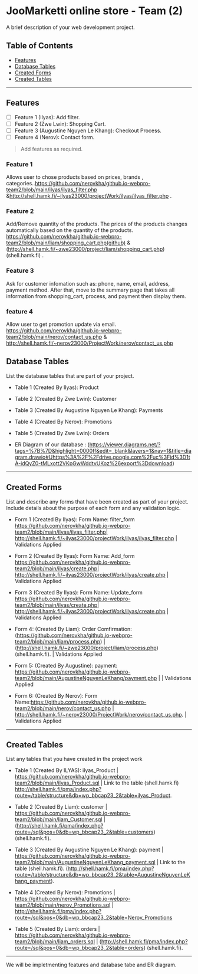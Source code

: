 # JooMarketti online store - Team (2)

A brief description of your web development project.

## Table of Contents

- [Features](#features)
- [Database Tables](#database-tables)
- [Created Forms](#created-forms)
- [Created Tables](#created-tables)

---

## Features

- [ ] Feature 1 (Ilyas): Add filter.
- [ ] Feature 2 (Zwe Lwin): Shopping Cart.
- [ ] Feature 3 (Augustine Nguyen Le Khang): Checkout Process.
- [ ] Feature 4 (Nerov): Contact form.

> Add features as required.

### Feature 1

Allows user to chose products based on prices, brands , categories..https://github.com/nerovkha/github.io-webpro-team2/blob/main/ilyas/ilyas_filter.php &http://shell.hamk.fi/~ilyas23000/projectWork/ilyas/ilyas_filter.php .

### Feature 2

Add/Remove quantity of the products.
The prices of the products changes automatically based on the quantity of the products.
https://github.com/nerovkha/github.io-webpro-team2/blob/main/liam/shopping_cart.php(github) & (http://shell.hamk.fi/~zwe23000/project/liam/shopping_cart.php)(shell.hamk.fi) .

### Feature 3

Ask for customer infomation such as: phone, name, email, address, payment method. After that, move to the summary page that takes all information from shopping_cart, process, and payment then display them.


### feature 4

Allow user to get promotion update via email.
https://github.com/nerovkha/github.io-webpro-team2/blob/main/nerov/contact_us.php & http://shell.hamk.fi/~nerov23000/ProjectWork/nerov/contact_us.php  


## Database Tables

List the database tables that are part of your project.

- Table 1 (Created By Ilyas): Product
- Table 2 (Created By Zwe Lwin): Customer
- Table 3 (Created By Augustine Nguyen Le Khang): Payments
- Table 4 (Created By Nerov): Promotions
- Table 5 (Created By Zwe Lwin): Orders

- ER Diagram of our database : (https://viewer.diagrams.net/?tags=%7B%7D&highlight=0000ff&edit=_blank&layers=1&nav=1&title=diagram.drawio#Uhttps%3A%2F%2Fdrive.google.com%2Fuc%3Fid%3D1tA-idQyZ0-tMLxott2VKpGwWddtvUKoz%26export%3Ddownload)

---

## Created Forms

List and describe any forms that have been created as part of your project. Include details about the purpose of each form and any validation logic.

- Form 1 (Created By Ilyas): Form Name: filter_form https://github.com/nerovkha/github.io-webpro-team2/blob/main/ilyas/ilyas_filter.php| http://shell.hamk.fi/~ilyas23000/projectWork/ilyas/ilyas_filter.php | Validations Applied

- Form 2 (Created By Ilyas): Form Name: Add_form https://github.com/nerovkha/github.io-webpro-team2/blob/main/ilyas/create.php| http://shell.hamk.fi/~ilyas23000/projectWork/ilyas/create.php | Validations Applied

- Form 3 (Created By Ilyas): Form Name: Update_form https://github.com/nerovkha/github.io-webpro-team2/blob/main/ilyas/create.php| http://shell.hamk.fi/~ilyas23000/projectWork/ilyas/create.php | Validations Applied

- Form 4: (Created By Liam): Order Comfirmation: (https://github.com/nerovkha/github.io-webpro-team2/blob/main/liam/process.php) | (http://shell.hamk.fi/~zwe23000/project/liam/process.php) (shell.hamk.fi). | Validations Applied

- Form 5: (Created By Augustine): payment: https://github.com/nerovkha/github.io-webpro-team2/blob/main/AugustineNguyenLeKhang/payment.php | | Validations Applied

- Form 6: (Created By Nerov): Form Name:https://github.com/nerovkha/github.io-webpro-team2/blob/main/nerov/contact_us.php | http://shell.hamk.fi/~nerov23000/ProjectWork/nerov/contact_us.php. | Validations Applied


---

## Created Tables

List any tables that you have created in the project work

- Table 1 (Created By ILYAS): ilyas_Product | https://github.com/nerovkha/github.io-webpro-team2/blob/main/ilyas_Product.sql | Link to the table (shell.hamk.fi) http://shell.hamk.fi/pma/index.php?route=/table/structure&db=wp_bbcap23_2&table=ilyas_Product.

- Table 2 (Created By Liam): customer | https://github.com/nerovkha/github.io-webpro-team2/blob/main/liam_Customer.sql | (http://shell.hamk.fi/pma/index.php?route=/sql&pos=0&db=wp_bbcap23_2&table=customers) (shell.hamk.fi).

- Table 3 (Created By Augustine Nguyen Le Khang): payment | https://github.com/nerovkha/github.io-webpro-team2/blob/main/AugustineNguyenLeKhang_payment.sql | Link to the table (shell.hamk.fi). (http://shell.hamk.fi/pma/index.php?route=/table/structure&db=wp_bbcap23_2&table=AugustineNguyenLeKhang_payment).

- Table 4 (Created By Nerov): Promotions | https://github.com/nerovkha/github.io-webpro-team2/blob/main/nerov_Promotions.sql | http://shell.hamk.fi/pma/index.php?route=/sql&pos=0&db=wp_bbcap23_2&table=Nerov_Promotions

- Table 5 (Created By Liam): orders | https://github.com/nerovkha/github.io-webpro-team2/blob/main/liam_orders.sql | (http://shell.hamk.fi/pma/index.php?route=/sql&pos=0&db=wp_bbcap23_2&table=orders) (shell.hamk.fi).



---

We will be impletmenting features and database tabe and ER diagram.
